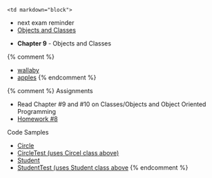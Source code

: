 	<td markdown="block">
* next exam reminder
* [Objects and Classes](slides/16/oop.html)
</td>
	<td markdown="block">

* __Chapter 9__ - Objects and Classes

{% comment %}
* [wallaby](resources/img/wallaby.jpg)
* [apples](resources/img/apples-small.jpg)
{% endcomment %}
</td>
	<td markdown="block">
{% comment %}
Assignments

* Read Chapter #9 and #10 on Classes/Objects and Object Oriented Programming 
* [Homework #8](assignments/hw08.html)

Code Samples

* [Circle](resources/code/class16/Circle.java)
* [CircleTest (uses Circel class above)](resources/code/class16/CircleTest.java)
* [Student](resources/code/class16/Student.java)
* [StudentTest (uses Student class above](resources/code/class16/StudentTest.java)
{% endcomment %}
</td>
